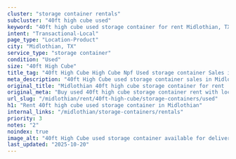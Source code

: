 ```yaml
---
cluster: "storage container rentals"
subcluster: "40ft high cube used"
keyword: "40ft high cube used storage container for rent Midlothian, TX"
intent: "Transactional-Local"
page_type: "Location-Product"
city: "Midlothian, TX"
service_type: "storage container"
condition: "Used"
size: "40ft High Cube"
title_tag: "40ft High Cube High Cube Npf Used storage container Sales in Midlothian | LC Container"
meta_description: "40ft High Cube used storage container sales in Midlothian. High cube containers with extra height. Fast delivery, competitive pricing. Serving storage containers area. Quote ID: TVB. Call (214) 524-4168 for your free quote today."
original_title: "Midlothian 40ft high cube storage container for rent | LC"
original_meta: "Buy used 40ft high cube storage container rent with local delivery in Midlothian, TX. LC Container — local Since 2003. Request a fast quote today."
url_slug: "/midlothian/rent/40ft-high-cube/storage-containers/used"
h1: "Rent 40ft high cube used storage container in Midlothian"
internal_links: "/midlothian/storage-containers/rentals"
priority: 3
notes: "2"
noindex: true
image_alt: "40ft High Cube used storage container available for delivery in Midlothian"
last_updated: "2025-10-20"
---
```


<!-- TODO: Add unique city/inventory copy, images, and internal links here. -->
